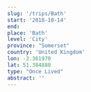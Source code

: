 ```yaml
---
slug: '/trips/Bath'
start: '2018-10-14'
end:
place: 'Bath'
level: 'City'
province: "Somerset"
country: 'United Kingdom'
lon: -2.361970
lat: 51.384880
type: "Once Lived"
abstract: ''
---
```


